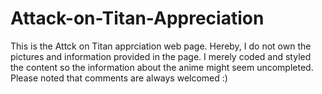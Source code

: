 # Attack-on-Titan-Appreciation
This is the Attck on Titan apprciation web page. Hereby, I do not own the pictures and information provided in the page. I merely coded and styled the content so the information about the anime might seem uncompleted. Please noted that comments are always welcomed :)
